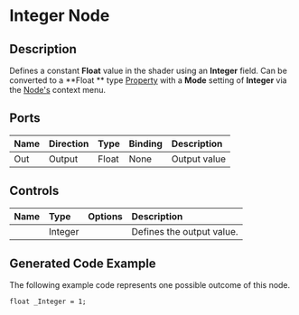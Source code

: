 # Integer Node

## Description

Defines a constant **Float** value in the shader using an **Integer** field. Can be converted to a **Float   ** type [Property](Property-Types.md) with a **Mode** setting of **Integer** via the [Node's](Node.md) context menu.

## Ports

| Name        | Direction           | Type  | Binding | Description |
|:------------ |:-------------|:-----|:---|:---|
| Out | Output      |    Float    | None | Output value |

## Controls

| Name        | Type           | Options  | Description |
|:------------ |:-------------|:-----|:---|
|       | Integer |  | Defines the output value. |

## Generated Code Example

The following example code represents one possible outcome of this node.

```
float _Integer = 1;
```

